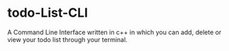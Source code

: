 # todo-List-CLI
A Command Line Interface written in c++ in which you can add, delete or view your todo list through your terminal. 
